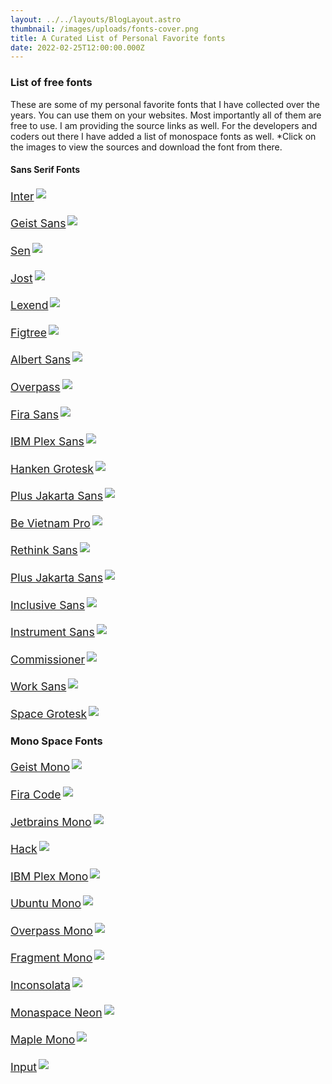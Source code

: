 ```yaml
---
layout: ../../layouts/BlogLayout.astro
thumbnail: /images/uploads/fonts-cover.png
title: A Curated List of Personal Favorite fonts
date: 2022-02-25T12:00:00.000Z
---
```

<style>
.fonts a{font-size:1.1rem;text-align:center}.fonts a img{border:3px solid transparent}.fonts a:hover img{border:3px dashed}html.dark .fonts a:hover img{border:2px dashed;outline:transparent solid 1px}html.dark .fonts a img{border:2px solid transparent;outline:solid 1px}
</style>

### List of free fonts 

<p>
These are some of my personal favorite fonts that I have collected over the years. You can use them on your websites. Most importantly all of them are free to use. I am providing the source links as well. For the developers and coders out there I have added a list of monospace fonts as well. *Click on the images to view the sources and download the font from there.
</p>

#### Sans Serif Fonts

<div class="grid grid-cols-1 sm:grid-cols-2 gap-3 fonts">
    <a href="https://fonts.google.com/specimen/Inter" target="_blank">Inter<img class="preview m-0" src="/images/uploads/Inter.png"></p></a>
    <a href="https://vercel.com/font/sans" target="_blank">Geist Sans<img class="preview m-0" src="/images/uploads/Geist Sans.png"></p></a>
    <a href="https://fonts.google.com/specimen/Sen" target="_blank">Sen<img class="preview m-0" src="/images/uploads/Sen.png"></p></a>
    <a href="https://fonts.google.com/specimen/Jost" target="_blank">Jost<img class="preview m-0" src="/images/uploads/Jost.png"></p></a>
    <a href="https://fonts.google.com/specimen/Inter" target="_blank">Lexend<img class="preview m-0" src="/images/uploads/Lexend.png"></p></a>
    <a href="https://fonts.google.com/specimen/Inter" target="_blank">Figtree<img class="preview m-0" src="/images/uploads/Figtree.png"></p></a>
    <a href="https://fonts.google.com/specimen/Albert Sans" target="_blank">Albert Sans<img class="preview m-0" src="/images/uploads/Albert Sans.png"></p></a>
    <a href="https://fonts.google.com/specimen/Overpass" target="_blank">Overpass<img class="preview m-0" src="/images/uploads/Overpass.png"></p></a>
    <a href="https://fonts.google.com/specimen/Fira Sans" target="_blank">Fira Sans<img class="preview m-0" src="/images/uploads/Fira Sans.png"></p></a>
    <a href="https://fonts.google.com/specimen/IBM Plex Sans" target="_blank">IBM Plex Sans<img class="preview m-0" src="/images/uploads/IBM Plex Sans.png"></p></a>
    <a href="https://fonts.google.com/specimen/Hanken Grotesk" target="_blank">Hanken Grotesk<img class="preview m-0" src="/images/uploads/Hanken Grotesk.png"></p></a>
    <a href="https://fonts.google.com/specimen/Plus Jakarta Sans" target="_blank">Plus Jakarta Sans<img class="preview m-0" src="/images/uploads/Plus Jakarta Sans.png"></p></a>
    <a href="https://fonts.google.com/specimen/Be Vietnam Pro" target="_blank">Be Vietnam Pro<img class="preview m-0" src="/images/uploads/Be Vietnam Pro.png"></p></a>
    <a href="https://fonts.google.com/specimen/Rethink Sans" target="_blank">Rethink Sans<img class="preview m-0" src="/images/uploads/Rethink Sans.png"></p></a>
    <a href="https://fonts.google.com/specimen/Plus Jakarta Sans" target="_blank">Plus Jakarta Sans<img class="preview m-0" src="/images/uploads/Plus Jakarta Sans.png"></p></a>
    <a href="https://fonts.google.com/specimen/Inclusive Sans" target="_blank">Inclusive Sans<img class="preview m-0" src="/images/uploads/Inclusive Sans.png"></p></a>
    <a href="https://fonts.google.com/specimen/Instrument Sans" target="_blank">Instrument Sans<img class="preview m-0" src="/images/uploads/Instrument Sans.png"></p></a>
    <a href="https://fonts.google.com/specimen/Commissioner" target="_blank">Commissioner<img class="preview m-0" src="/images/uploads/Commissioner.png"></p></a>
    <a href="https://fonts.google.com/specimen/Work Sans" target="_blank">Work Sans<img class="preview m-0" src="/images/uploads/Work Sans.png"></p></a>
    <a href="https://fonts.google.com/specimen/Space Grotesk" target="_blank">Space Grotesk<img class="preview m-0" src="/images/uploads/Space Grotesk.png"></p></a>
</div>


### Mono Space Fonts
<div class="grid grid-cols-1 sm:grid-cols-2 gap-3 fonts">
    <a href="https://vercel.com/font/mono" target="_blank">Geist Mono<img class="preview m-0" src="/images/uploads/Geist Mono.png"></p></a>
    <a href="https://fonts.google.com/specimen/Fira Code" target="_blank">Fira Code<img class="preview m-0" src="/images/uploads/Fira Code.png"></p></a>
    <a href="https://fonts.google.com/specimen/Jetbrains Mono" target="_blank">Jetbrains Mono<img class="preview m-0" src="/images/uploads/Jetbrains Mono.png"></p></a>
    <a href="https://github.com/source-foundry/Hack/releases/" target="_blank">Hack<img class="preview m-0" src="/images/uploads/Hack.png"></p></a>
    <a href="https://fonts.google.com/specimen/IBM Plex Mono" target="_blank">IBM Plex Mono<img class="preview m-0" src="/images/uploads/IBM Plex Mono.png"></p></a>
    <a href="https://fonts.google.com/specimen/Ubuntu Mono" target="_blank">Ubuntu Mono<img class="preview m-0" src="/images/uploads/Ubuntu Mono.png"></p></a>
    <a href="https://fonts.google.com/specimen/Overpass Mono" target="_blank">Overpass Mono<img class="preview m-0" src="/images/uploads/Overpass Mono.png"></p></a>
    <a href="https://fonts.google.com/specimen/Fragment Mono" target="_blank">Fragment Mono<img class="preview m-0" src="/images/uploads/Fragment Mono.png"></p></a>
    <a href="https://fonts.google.com/specimen/Inconsolata" target="_blank">Inconsolata<img class="preview m-0" src="/images/uploads/Inconsolata.png"></p></a>
    <a href="https://monaspace.githubnext.com/" target="_blank">Monaspace Neon<img class="preview m-0" src="/images/uploads/Monaspace Neon.png"></p></a>
    <a href="https://github.com/subframe7536/maple-font/releases" target="_blank">Maple Mono<img class="preview m-0" src="/images/uploads/Maple Mono.png"></p></a>
    <a href="https://input.djr.com/download/" target="_blank">Input<img class="preview m-0" src="/images/uploads/Input.png"></p></a>
</div>
